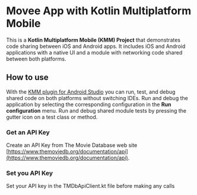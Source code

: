 # Movee App with Kotlin Multiplatform Mobile

This is a **Kotlin Multiplatform Mobile (KMM) Project** that demonstrates code sharing between iOS and Android apps. It includes iOS and Android applications with a native UI and a module with networking code shared between both platforms.

## How to use

With the [KMM plugin for Android Studio](https://plugins.jetbrains.com/plugin/14936-kotlin-multiplatform-mobile) you can run, test, and debug shared code on both platforms without switching IDEs. Run and debug the application by selecting the corresponding configuration in the **Run configuration** menu. Run and debug shared module tests by pressing the gutter icon on a test class or method.

### Get an API Key

Create an API Key from The Movie Database web site [https://www.themoviedb.org/documentation/api](https://www.themoviedb.org/documentation/api).

### Set you API Key

Set your API key in the TMDbApiClient.kt file before making any calls


